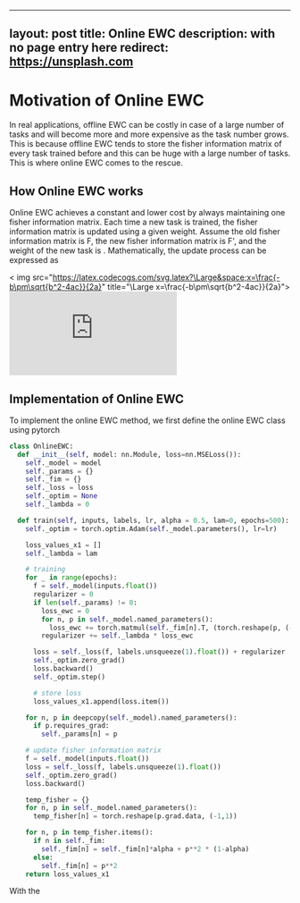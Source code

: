 
---
layout: post
title: Online EWC
description: with no page entry here
redirect: https://unsplash.com
---

Motivation of Online EWC
============

In real applications, offline EWC can be costly in case of a large number of tasks and
will become more and more expensive as the task number grows. This is because offline EWC
tends to store the fisher information matrix of every task trained before and this can be
huge with a large number of tasks. This is where online EWC comes to the rescue.

How Online EWC works
--------------

Online EWC achieves a constant and lower cost by always maintaining one fisher information matrix. 
Each time a new task is trained, the fisher information matrix is updated using a given weight.
Assume the old fisher information matrix is F, the new fisher information matrix is F', and 
the weight of the new task is . Mathematically, the update process can be expressed as

< img src="https://latex.codecogs.com/svg.latex?\Large&space;x=\frac{-b\pm\sqrt{b^2-4ac}}{2a}" title="\Large x=\frac{-b\pm\sqrt{b^2-4ac}}{2a}"><img/>
![\Large x=\frac{-b\pm\sqrt{b^2-4ac}}{2a}](https://latex.codecogs.com/svg.latex?x%3D%5Cfrac%7B-b%5Cpm%5Csqrt%7Bb%5E2-4ac%7D%7D%7B2a%7D)



Implementation of Online EWC
--------------

To implement the online EWC method, we first define the online EWC class using pytorch

~~~python
class OnlineEWC:
  def __init__(self, model: nn.Module, loss=nn.MSELoss()):
    self._model = model
    self._params = {}
    self._fim = {}
    self._loss = loss
    self._optim = None
    self._lambda = 0

  def train(self, inputs, labels, lr, alpha = 0.5, lam=0, epochs=500):
    self._optim = torch.optim.Adam(self._model.parameters(), lr=lr)

    loss_values_x1 = []
    self._lambda = lam

    # training
    for _ in range(epochs):
      f = self._model(inputs.float())
      regularizer = 0
      if len(self._params) != 0:
        loss_ewc = 0
        for n, p in self._model.named_parameters():
          loss_ewc += torch.matmul(self._fim[n].T, (torch.reshape(p, (-1,1)) - torch.reshape(self._params[n], (-1,1))) ** 2)
        regularizer += self._lambda * loss_ewc

      loss = self._loss(f, labels.unsqueeze(1).float()) + regularizer
      self._optim.zero_grad()
      loss.backward()
      self._optim.step()

      # store loss
      loss_values_x1.append(loss.item())

    for n, p in deepcopy(self._model).named_parameters():
      if p.requires_grad:
        self._params[n] = p

    # update fisher information matrix
    f = self._model(inputs.float())
    loss = self._loss(f, labels.unsqueeze(1).float())
    self._optim.zero_grad()
    loss.backward()

    temp_fisher = {}
    for n, p in self._model.named_parameters():
      temp_fisher[n] = torch.reshape(p.grad.data, (-1,1))

    for n, p in temp_fisher.items():
      if n in self._fim:
        self._fim[n] = self._fim[n]*alpha + p**2 * (1-alpha)
      else:
        self._fim[n] = p**2
    return loss_values_x1
~~~

With the 
